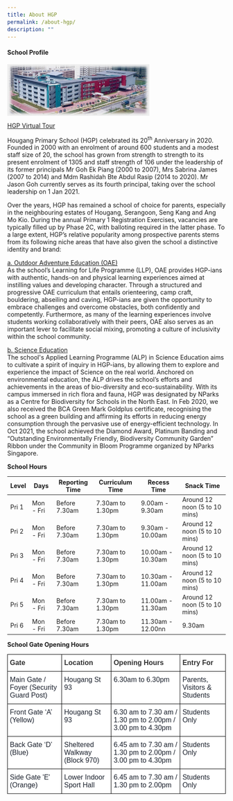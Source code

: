 ```yaml
---
title: About HGP
permalink: /about-hgp/
description: ""
---
```

<h4><strong>School Profile</strong></h4>
<img style="width: 65%;" src="/images/abou.jpg" align="left"><br><br><br><br><br><br><br>

[HGP Virtual Tour](https://tubear.co/3d-model/hougang-primary-school/fullscreen/)

<p>Hougang Primary School (HGP) celebrated its 20<sup>th</sup>&nbsp;Anniversary in 2020. Founded in 2000 with an enrolment of around 600 students and a modest staff size of 20, the school has grown from strength to strength to its present enrolment of 1305 and staff strength of 106 under the leadership of its former principals Mr Goh Ek Piang (2000 to 2007), Mrs Sabrina James (2007 to 2014) and Mdm Rashidah Bte Abdul Rasip (2014 to 2020). Mr Jason Goh currently serves as its fourth principal, taking over the school leadership on 1 Jan 2021.</p>
<p>Over the years, HGP has remained a school of choice for parents, especially in the neighbouring estates of Hougang, Serangoon, Seng Kang and Ang Mo Kio. During the annual Primary 1 Registration Exercises, vacancies are typically filled up by Phase 2C, with balloting required in the latter phase. To a large extent, HGP’s relative popularity among prospective parents stems from its following niche areas that have also given the school a distinctive identity and brand:</p>
<p><u>a. Outdoor Adventure Education (OAE)<br></u>As the school’s Learning for Life Programme (LLP), OAE provides HGP-ians with authentic, hands-on and physical learning experiences aimed at instilling values and developing character. Through a structured and progressive OAE curriculum that entails orienteering, camp craft, bouldering, abseiling and caving, HGP-ians are given the opportunity to embrace challenges and overcome obstacles, both confidently and competently. Furthermore, as many of the learning experiences involve students working collaboratively with their peers, OAE also serves as an important lever to facilitate social mixing, promoting a culture of inclusivity within the school community.</p>
<p><u>b. Science Education<br></u>The school's Applied Learning Programme (ALP) in Science Education aims to cultivate a spirit of inquiry in HGP-ians, by allowing them to explore and experience the impact of Science on the real world. Anchored on environmental education, the ALP drives the school’s efforts and achievements in the areas of bio-diversity and eco-sustainability. With its campus immersed in rich flora and fauna, HGP was designated by NParks as a Centre for Biodiversity for Schools in the North East. In Feb 2020, we also received the BCA Green Mark Goldplus certificate, recognising the school as a green building and affirming its efforts in reducing energy consumption through the pervasive use of energy-efficient technology. In Oct 2021, the school achieved the Diamond Award, Platinum Banding and “Outstanding Environmentally Friendly, Biodiversity Community Garden” Ribbon under the Community in Bloom Programme organized by NParks Singapore.</p>
<p><strong>School Hours</strong></p>

| Level | Days | Reporting Time | Curriculum Time | Recess Time | Snack Time | 
| -------- | -------- | -------- | -------- | -------- | -------- |
| Pri 1    | Mon - Fri     | Before 7.30am     | 7.30am to 1.30pm     | 9.00am - 9.30am     | Around 12 noon (5 to 10 mins)     |
| Pri 2    | Mon - Fri     | Before 7.30am     | 7.30am to 1.30pm     | 9.30am - 10.00am     | Around 12 noon (5 to 10 mins)     |
| Pri 3    | Mon - Fri     | Before 7.30am     | 7.30am to 1.30pm     | 10.00am - 10.30am     | Around 12 noon (5 to 10 mins)     |
| Pri 4    | Mon - Fri     | Before 7.30am     | 7.30am to 1.30pm     | 10.30am - 11.00am     | Around 12 noon (5 to 10 mins)     |
| Pri 5    | Mon - Fri     | Before 7.30am     | 7.30am to 1.30pm     | 11.00am - 11.30am     | Around 12 noon (5 to 10 mins)     |
| Pri 6    | Mon - Fri     | Before 7.30am     | 7.30am to 1.30pm     | 11.30am - 12.00nn     | 9.30am     |


<p><strong>School Gate Opening Hours</strong></p>

<style type="text/css">
.tg  {border-collapse:collapse;border-spacing:0;}
.tg td{border-color:black;border-style:solid;border-width:1px;font-family:Arial, sans-serif;font-size:14px;
  overflow:hidden;padding:10px 5px;word-break:normal;}
.tg th{border-color:black;border-style:solid;border-width:1px;font-family:Arial, sans-serif;font-size:14px;
  font-weight:normal;overflow:hidden;padding:10px 5px;word-break:normal;}
.tg .tg-5tx6{background-color:#FFF;color:#323232;font-family:Arial, Helvetica, sans-serif !important;font-size:16px;
  font-weight:bold;text-align:left;vertical-align:top}
.tg .tg-4xsb{background-color:#FFF;color:#1A202C;font-family:Arial, Helvetica, sans-serif !important;font-size:16px;text-align:left;
  vertical-align:top}
</style>
<table class="tg">
<thead>
  <tr>
    <th class="tg-5tx6"><span style="color:#323232">Gate</span></th>
    <th class="tg-5tx6"><span style="color:#323232">Location</span></th>
    <th class="tg-5tx6"><span style="color:#323232">Opening Hours</span></th>
    <th class="tg-5tx6"><span style="color:#323232">Entry For</span></th>
  </tr>
</thead>
<tbody>
  <tr>
    <td class="tg-4xsb">Main Gate / Foyer (Security Guard Post)</td>
    <td class="tg-4xsb">Hougang St 93</td>
    <td class="tg-4xsb">6.30am to 6.30pm</td>
    <td class="tg-4xsb">Parents, Visitors &amp; Students</td>
  </tr>
  <tr>
    <td class="tg-4xsb">Front Gate ‘A’ (Yellow)</td>
    <td class="tg-4xsb">Hougang St 93</td>
    <td class="tg-4xsb">6.30 am to 7.30 am / 1.30 pm to 2.00pm / 3.00 pm to 4.30pm</td>
    <td class="tg-4xsb">Students Only</td>
  </tr>
  <tr>
    <td class="tg-4xsb">Back Gate ‘D’ (Blue)</td>
    <td class="tg-4xsb">Sheltered Walkway (Block 970)</td>
    <td class="tg-4xsb">6.45 am to 7.30 am / 1.30 pm to 2.00pm / 3.00 pm to 4.30pm</td>
    <td class="tg-4xsb">Students Only</td>
  </tr>
  <tr>
    <td class="tg-4xsb">Side Gate 'E' (Orange)</td>
    <td class="tg-4xsb">Lower Indoor Sport Hall</td>
    <td class="tg-4xsb">6.45 am to 7.30 am / 1.30 pm to 2.00pm</td>
    <td class="tg-4xsb">Students Only</td>
  </tr>
</tbody>
</table>